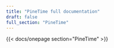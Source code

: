 ```yaml
---
title: "PineTime full documentation"
draft: false
full_section: "PineTime"
---
```


{{< docs/onepage section="PineTime" >}}
